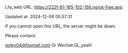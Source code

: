 Lily_web URL: https://222f-61-165-102-156.ngrok-free.app

Updated at: 2024-12-06 05:57:31

If you cannot open this URL, the server might be down.

Please contact: 

goley04@foxmail.com Or Wechat:GL_yeaH